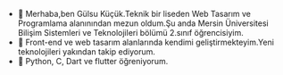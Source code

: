 - 👋 Merhaba,ben Gülsu Küçük.Teknik bir liseden Web Tasarım ve Programlama alanınından mezun oldum.Şu anda Mersin Üniversitesi Bilişim Sistemleri ve Teknolojileri bölümü 2.sınıf öğrencisiyim.
- 👀 Front-end ve web tasarım alanlarında kendimi geliştirmekteyim.Yeni teknolojileri yakından takip ediyorum.
- 🌱 Python, C, Dart ve flutter öğreniyorum.
  

<!---
Gulsu233/Gulsu233 is a ✨ special ✨ repository because its `README.md` (this file) appears on your GitHub profile.
You can click the Preview link to take a look at your changes.
--->
